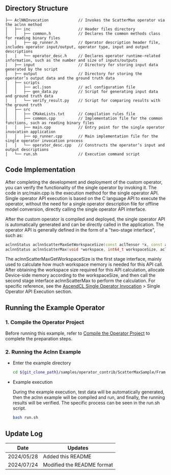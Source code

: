 ## Directory Structure
``` 
├── AclNNInvocation             // Invokes the ScatterMax operator via the aclnn method
│   ├── inc                     // Header files directory
│   │   ├── common.h            // Declares the common methods class for reading binary files
│   │   ├── op_runner.h         // Operator description header file, includes operator input/output, operator type, input and output descriptions
│   │   └── operator_desc.h     // Declares operator runtime-related information, such as the number and size of inputs/outputs
│   ├── input                   // Directory for storing input data generated by the script
│   ├── output                  // Directory for storing the operator’s output data and the ground truth data
│   ├── scripts
│   │   ├── acl.json            // acl configuration file
│   │   ├── gen_data.py         // Script for generating input data and ground truth data
│   │   └── verify_result.py    // Script for comparing results with the ground truth
│   ├── src
│   │   ├── CMakeLists.txt      // Compilation rules file
│   │   ├── common.cpp          // Implementation file for the common functions, such as reading binary files
│   │   ├── main.cpp            // Entry point for the single operator invocation application
│   │   ├── op_runner.cpp       // Main implementation file for the single operator invocation process
│   │   └── operator_desc.cpp   // Constructs the operator’s input and output descriptions
│   └── run.sh                  // Execution command script
``` 

## Code Implementation
After completing the development and deployment of the custom operator, you can verify the functionality of the single operator by invoking it. The code in src/main.cpp is the execution method for the single operator API. Single operator API execution is based on the C language API to execute the operator, without the need for a single operator description file for offline model conversion, directly calling the single operator API interface.

After the custom operator is compiled and deployed, the single operator API is automatically generated and can be directly called in the application. The operator API is generally defined in the form of a "two-stage interface", such as:
   ```cpp    
   aclnnStatus aclnnScatterMaxGetWorkspaceSize(const aclTensor *x, const aclTensor *y, const alcTensor *out, uint64_t workspaceSize, aclOpExecutor **executor);
   aclnnStatus aclnnScatterMax(void *workspace, int64_t workspaceSize, aclOpExecutor **executor, aclrtStream stream);
   ```
The aclnnScatterMaxGetWorkspaceSize is the first stage interface, mainly used to calculate how much workspace memory is needed for this API call. After obtaining the workspace size required for this API calculation, allocate Device-side memory according to the workspaceSize, and then call the second stage interface aclnnScatterMax to perform the calculation. For specific reference, see the [AscendCL Single Operator Invocation](https://hiascend.com/document/redirect/CannCommunityAscendCInVorkSingleOp) > Single Operator API Execution section.

## Running the Example Operator
### 1. Compile the Operator Project
Before running this example, refer to [Compile the Operator Project](../README.en.md#operatorcompile) to complete the preparation steps.

### 2. Running the Aclnn Example
- Enter the example directory

    ```bash
    cd ${git_clone_path}/samples/operator_contrib/ScatterMaxSample/FrameworkLaunch/AclNNInvocation
    ```

- Example execution

    During the example execution, test data will be automatically generated, then the aclnn example will be compiled and run, and finally, the running results will be verified. The specific process can be seen in the run.sh script.

    ```bash
    bash run.sh
    ```

## Update Log
| Date       | Updates                     |
|------------|------------------------------|
| 2024/05/28 | Added this README            |
| 2024/07/24 | Modified the README format    |